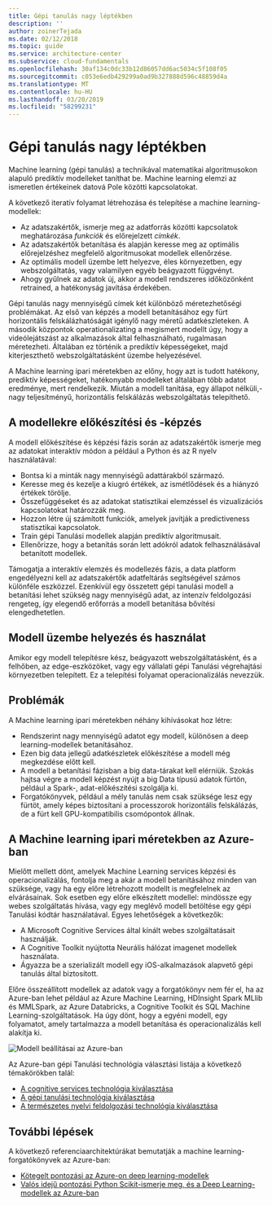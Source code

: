 ```yaml
---
title: Gépi tanulás nagy léptékben
description: ''
author: zoinerTejada
ms.date: 02/12/2018
ms.topic: guide
ms.service: architecture-center
ms.subservice: cloud-fundamentals
ms.openlocfilehash: 30af134c0dc33b12d86057dd6ac5034c5f108f05
ms.sourcegitcommit: c053e6edb429299a0ad9b327888d596c48859d4a
ms.translationtype: MT
ms.contentlocale: hu-HU
ms.lasthandoff: 03/20/2019
ms.locfileid: "58299231"
---
```

# <a name="machine-learning-at-scale"></a>Gépi tanulás nagy léptékben

Machine learning (gépi tanulás) a technikával matematikai algoritmusokon alapuló prediktív modelleket taníthat be. Machine learning elemzi az ismeretlen értékeinek datová Pole közötti kapcsolatokat.

A következő iteratív folyamat létrehozása és telepítése a machine learning-modellek:

- Az adatszakértők, ismerje meg az adatforrás közötti kapcsolatok meghatározása *funkciók* és előrejelzett *címkék*.
- Az adatszakértők betanítása és alapján keresse meg az optimális előrejelzéshez megfelelő algoritmusokat modellek ellenőrzése.
- Az optimális modell üzembe lett helyezve, éles környezetben, egy webszolgáltatás, vagy valamilyen egyéb beágyazott függvényt.
- Ahogy gyűlnek az adatok új, akkor a modell rendszeres időközönként retrained, a hatékonyság javítása érdekében.

Gépi tanulás nagy mennyiségű címek két különböző méretezhetőségi problémákat. Az első van képzés a modell betanításához egy fürt horizontális felskálázhatóságát igénylő nagy méretű adatkészleteken. A második központok operationalizating a megismert modellt úgy, hogy a videólejátszást az alkalmazások által felhasználható, rugalmasan méretezheti. Általában ez történik a prediktív képességeket, majd kiterjeszthető webszolgáltatásként üzembe helyezésével.

A Machine learning ipari méretekben az előny, hogy azt is tudott hatékony, prediktív képességeket, hatékonyabb modelleket általában több adatot eredménye, mert rendelkezik. Miután a modell tanítása, egy állapot nélküli,-nagy teljesítményű, horizontális felskálázás webszolgáltatás telepíthető.

## <a name="model-preparation-and-training"></a>A modellekre előkészítési és -képzés

A modell előkészítése és képzési fázis során az adatszakértők ismerje meg az adatokat interaktív módon a például a Python és az R nyelv használatával:

- Bontsa ki a minták nagy mennyiségű adattárakból származó.
- Keresse meg és kezelje a kiugró értékek, az ismétlődések és a hiányzó értékek törölje.
- Összefüggéseket és az adatokat statisztikai elemzéssel és vizualizációs kapcsolatokat határozzák meg.
- Hozzon létre új számított funkciók, amelyek javítják a predictiveness statisztikai kapcsolatok.
- Train gépi Tanulási modellek alapján prediktív algoritmusait.
- Ellenőrizze, hogy a betanítás során lett adókról adatok felhasználásával betanított modellek.

Támogatja a interaktív elemzés és modellezés fázis, a data platform engedélyezni kell az adatszakértők adatfeltárás segítségével számos különféle eszközzel. Ezenkívül egy összetett gépi tanulási modell a betanítási lehet szükség nagy mennyiségű adat, az intenzív feldolgozási rengeteg, így elegendő erőforrás a modell betanítása bővítési elengedhetetlen.

## <a name="model-deployment-and-consumption"></a>Modell üzembe helyezés és használat

Amikor egy modell telepítésre kész, beágyazott webszolgáltatásként, és a felhőben, az edge-eszközöket, vagy egy vállalati gépi Tanulási végrehajtási környezetben telepített. Ez a telepítési folyamat operacionalizálás nevezzük.

## <a name="challenges"></a>Problémák

A Machine learning ipari méretekben néhány kihívásokat hoz létre:

- Rendszerint nagy mennyiségű adatot egy modell, különösen a deep learning-modellek betanításához.
- Ezen big data jellegű adatkészletek előkészítése a modell még megkezdése előtt kell.
- A modell a betanítási fázisban a big data-tárakat kell elérniük. Szokás hajtsa végre a modell képzést nyújt a big Data típusú adatok fürtön, például a Spark-, adat-előkészítési szolgálja ki.
- Forgatókönyvek, például a mély tanulás nem csak szüksége lesz egy fürtöt, amely képes biztosítani a processzorok horizontális felskálázás, de a fürt kell GPU-kompatibilis csomópontok állnak.

## <a name="machine-learning-at-scale-in-azure"></a>A Machine learning ipari méretekben az Azure-ban

Mielőtt mellett dönt, amelyek Machine Learning services képzési és operacionalizálás, fontolja meg a akár a modell betanításához minden van szüksége, vagy ha egy előre létrehozott modellt is megfelelnek az elvárásainak. Sok esetben egy előre elkészített modellel: mindössze egy webes szolgáltatás hívása, vagy egy meglévő modell betöltése egy gépi Tanulási kódtár használatával. Egyes lehetőségek a következők:

- A Microsoft Cognitive Services által kínált webes szolgáltatásait használják.
- A Cognitive Toolkit nyújtotta Neurális hálózat imagenet modellek használata.
- Ágyazza be a szerializált modell egy iOS-alkalmazások alapvető gépi tanulás által biztosított.

Előre összeállított modellek az adatok vagy a forgatókönyv nem fér el, ha az Azure-ban lehet például az Azure Machine Learning, HDInsight Spark MLlib és MMLSpark, az Azure Databricks, a Cognitive Toolkit és SQL Machine Learning-szolgáltatások. Ha úgy dönt, hogy a egyéni modell, egy folyamatot, amely tartalmazza a modell betanítása és operacionalizálás kell alakítja ki.

![Modell beállításai az Azure-ban](./images/machine-learning-model-training-and-deployment.png)

Az Azure-ban gépi Tanulási technológia választási listája a következő témakörökben talál:

- [A cognitive services technológia kiválasztása](../technology-choices/cognitive-services.md)
- [A gépi tanulási technológia kiválasztása](../technology-choices/data-science-and-machine-learning.md)
- [A természetes nyelvi feldolgozási technológia kiválasztása](../technology-choices/natural-language-processing.md)

## <a name="next-steps"></a>További lépések

A következő referenciaarchitektúrákat bemutatják a machine learning-forgatókönyvek az Azure-ban:

- [Kötegelt pontozási az Azure-on deep learning-modellek](../../reference-architectures/ai/batch-scoring-deep-learning.md)
- [Valós idejű pontozási Python Scikit-ismerje meg, és a Deep Learning-modellek az Azure-ban](../../reference-architectures/ai/realtime-scoring-python.md)